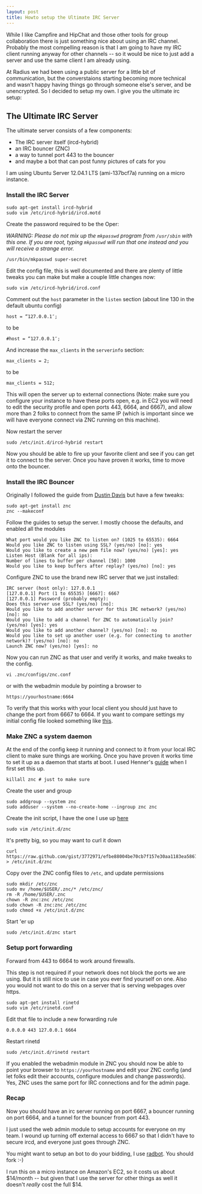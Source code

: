 ```yaml
---
layout: post
title: Howto setup the Ultimate IRC Server
---
```


While I like Campfire and HipChat and those other tools for group collaboration there is just something nice about using an IRC channel. Probably the most compelling reason is that I am going to have my IRC client running anyway for other channels -- so it would be nice to just add a server and use the same client I am already using.

At Radius we had been using a public server for a little bit of communication, but the converstaions starting becoming more technical and wasn't happy having things go through someone else's server, and be unencrypted. So I decided to setup my own. I give you the ultimate irc setup:

## The Ultimate IRC Server

The ultimate server consists of a few components:

* The IRC server itself (ircd-hybrid)
* an IRC bouncer (ZNC)
* a way to tunnel port 443 to the bouncer
* and maybe a bot that can post funny pictures of cats for you

I am using Ubuntu Server 12.04.1 LTS (ami-137bcf7a) running on a micro instance.

### Install the IRC Server

    sudo apt-get install ircd-hybrid
    sudo vim /etc/ircd-hybrid/ircd.motd

Create the password required to be the Oper:

_WARNING: Please do not mix up the `mkpasswd` program from `/usr/sbin` with this one. If you are root, typing `mkpasswd` will run that one instead and you will receive a strange error._

    /usr/bin/mkpasswd super-secret

Edit the config file, this is well documented and there are plenty of little tweaks you can make but make a couple little changes now:

    sudo vim /etc/ircd-hybrid/ircd.conf

Comment out the `host` parameter in the `listen` section (about line 130 in the default ubuntu config)

    host = “127.0.0.1″;

to be

    #host = “127.0.0.1″;

And increase the `max_clients` in the `serverinfo` section:

    max_clients = 2;

to be

    max_clients = 512;

This will open the server up to external connections (Note: make sure you configure your instance to have these ports open, e.g. in EC2 you will need to edit the security profile and open ports 443, 6664, and 6667), and allow more than 2 folks to connect from the same IP (which is important since we will have everyone connect via ZNC running on this machine).

Now restart the server

    sudo /etc/init.d/ircd-hybrid restart

Now you should be able to fire up your favorite client and see if you can get it to connect to the server. Once you have proven it works, time to move onto the bouncer.

### Install the IRC Bouncer

Originally I followed the guide from [Dustin Davis](http://www.nerdydork.com/setting-up-a-znc-irc-bouncer.html) but have a few tweaks:

    sudo apt-get install znc
    znc --makeconf

Follow the guides to setup the server. I mostly choose the defaults, and enabled all the modules

    What port would you like ZNC to listen on? (1025 to 65535): 6664
    Would you like ZNC to listen using SSL? (yes/no) [no]: yes
    Would you like to create a new pem file now? (yes/no) [yes]: yes
    Listen Host (Blank for all ips):
    Number of lines to buffer per channel [50]: 1000
    Would you like to keep buffers after replay? (yes/no) [no]: yes

Configure ZNC to use the brand new IRC server that we just installed:

    IRC server (host only): 127.0.0.1
    [127.0.0.1] Port (1 to 65535) [6667]: 6667
    [127.0.0.1] Password (probably empty):
    Does this server use SSL? (yes/no) [no]:
    Would you like to add another server for this IRC network? (yes/no) [no]: no
    Would you like to add a channel for ZNC to automatically join? (yes/no) [yes]: yes
    Would you like to add another channel? (yes/no) [no]: no
    Would you like to set up another user (e.g. for connecting to another network)? (yes/no) [no]: no
    Launch ZNC now? (yes/no) [yes]: no

Now you can run ZNC as that user and verify it works, and make tweaks to the config.

    vi .znc/configs/znc.conf

or with the webadmin module by pointing a browser to

    https://yourhostname:6664

To verify that this works with your local client you should just have to change the port from 6667 to 6664. If you want to compare settings my initial config file looked something like [this](https://gist.github.com/3773180).

### Make ZNC a system daemon

At the end of the config keep it running and connect to it from your local IRC client to make sure things are working. Once you have proven it works time to set it up as a daemon that starts at boot. I used Henner's [guide](http://doomclaw.de/index.php/2009/08/18/run-znc-at-boot-with-an-init-script/) when I first set this up.

    killall znc # just to make sure

Create the user and group

    sudo addgroup --system znc
    sudo adduser --system --no-create-home --ingroup znc znc

Create the init script, I have the one I use up [here](https://gist.github.com/3772971)

    sudo vim /etc/init.d/znc

It's pretty big, so you may want to curl it down

    curl https://raw.github.com/gist/3772971/efbe88004be70cb7f157e30aa1183ea5867d8de6 > /etc/init.d/znc

Copy over the ZNC config files to `/etc`, and update permissions

    sudo mkdir /etc/znc
    sudo mv /home/$USER/.znc/* /etc/znc/
    rm -R /home/$USER/.znc
    chown -R znc:znc /etc/znc
    sudo chown -R znc:znc /etc/znc
    sudo chmod +x /etc/init.d/znc

Start 'er up

    sudo /etc/init.d/znc start

### Setup port forwarding

Forward from 443 to 6664 to work around firewalls.

This step is not required if your network does not block the ports we are using. But it is still nice to use in case you ever find yourself on one. Also you would not want to do this on a server that is serving webpages over https.

    sudo apt-get install rinetd
    sudo vim /etc/rinetd.conf

Edit that file to include a new forwarding rule

    0.0.0.0 443 127.0.0.1 6664

Restart rinetd

    sudo /etc/init.d/rinetd restart

If you enabled the webadmin module in ZNC you should now be able to point your browser to `https://yourhostname` and edit your ZNC config (and let folks edit their accounts, configure modules and change passwords). Yes, ZNC uses the same port for IRC connections and for the admin page.

### Recap

Now you should have an irc server running on port 6667, a bouncer running on port 6664, and a tunnel for the bouncer from port 443.

I just used the web admin module to setup accounts for everyone on my team. I wound up turning off external access to 6667 so that I didn't have to secure ircd, and everyone just goes through ZNC.

You might want to setup an bot to do your bidding, I use [radbot](http://github.com/csexton/radbot). You should fork :-)

I run this on a micro instance on Amazon's EC2, so it costs us about $14/month -- but given that I use the server for other things as well it doesn't _really_ cost the full $14.
